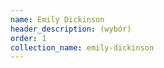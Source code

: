 ```yaml
---
name: Emily Dickinson
header_description: (wybór)
order: 1
collection_name: emily-dickinson
---
```

